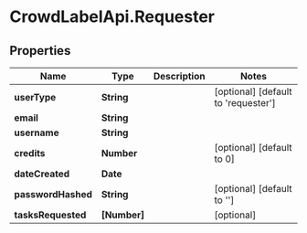 # CrowdLabelApi.Requester

## Properties

Name | Type | Description | Notes
------------ | ------------- | ------------- | -------------
**userType** | **String** |  | [optional] [default to &#39;requester&#39;]
**email** | **String** |  | 
**username** | **String** |  | 
**credits** | **Number** |  | [optional] [default to 0]
**dateCreated** | **Date** |  | 
**passwordHashed** | **String** |  | [optional] [default to &#39;&#39;]
**tasksRequested** | **[Number]** |  | [optional] 


